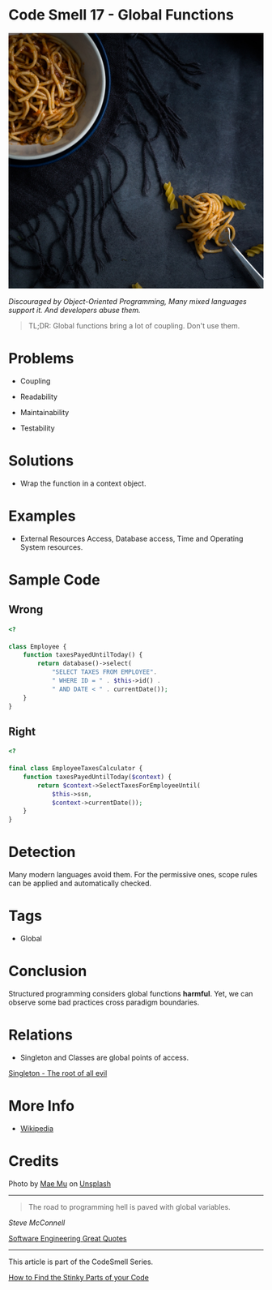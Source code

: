 # Code Smell 17 - Global Functions

![Code Smell 17 - Global Functions](Code%20Smell%2017%20-%20Global%20Functions.jpg)

*Discouraged by Object-Oriented Programming, Many mixed languages support it. And developers abuse them.*

> TL;DR: Global functions bring a lot of coupling. Don't use them.

# Problems

- Coupling

- Readability

- Maintainability

- Testability

# Solutions

- Wrap the function in a context object.

# Examples

- External Resources Access, Database access, Time and Operating System resources.

# Sample Code

## Wrong

[Gist Url]: # (https://gist.github.com/mcsee/4713b63031ad073d46701b7b4c81b028)
```php
<?

class Employee {
    function taxesPayedUntilToday() {
        return database()->select(
            "SELECT TAXES FROM EMPLOYEE".
            " WHERE ID = " . $this->id() .
            " AND DATE < " . currentDate());
    }
}
```

## Right

[Gist Url]: # (https://gist.github.com/mcsee/74d9534ee563afc1fdf766b90115fb10)
```php
<?

final class EmployeeTaxesCalculator {
    function taxesPayedUntilToday($context) {
        return $context->SelectTaxesForEmployeeUntil(
            $this->ssn,
            $context->currentDate());
    }
}
```

# Detection

Many modern languages avoid them. For the permissive ones, scope rules can be applied and automatically checked.

# Tags

- Global

# Conclusion

Structured programming considers global functions **harmful**. Yet, we can observe some bad practices cross paradigm boundaries.

# Relations

- Singleton and Classes are global points of access.

[Singleton - The root of all evil](https://github.com/mcsee/Software-Design-Articles/tree/main/Articles/Theory/Singleton%20-%20The%20root%20of%20all%20evil/readme.md)

# More Info

- [Wikipedia](https://en.wikipedia.org/wiki/Global_variable)

# Credits

Photo by [Mae Mu](https://unsplash.com/@picoftasty) on [Unsplash](https://unsplash.com/s/photos/spaghetti)

* * *

> The road to programming hell is paved with global variables.

_Steve McConnell_

[Software Engineering Great Quotes](https://github.com/mcsee/Software-Design-Articles/tree/main/Articles/Quotes/Software%20Engineering%20Great%20Quotes/readme.md)

* * *

This article is part of the CodeSmell Series.

[How to Find the Stinky Parts of your Code](https://github.com/mcsee/Software-Design-Articles/tree/main/Articles/Code%20Smells/How%20to%20Find%20the%20Stinky%20parts%20of%20your%20Code/readme.md)
